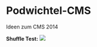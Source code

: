 Podwichtel-CMS
==============

Ideen zum CMS 2014

**Shuffle Test:**
<img src="https://raw.github.com/McCouman/Podwichtel-CMS/master/screenshot.png">
